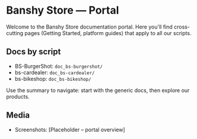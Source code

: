 # Banshy Store — Portal

Welcome to the Banshy Store documentation portal. Here you'll find cross-cutting pages (Getting Started, platform guides) that apply to all our scripts.

## Docs by script
- BS-BurgerShot: `doc_bs-burgershot/`
- bs-cardealer: `doc_bs-cardealer/`
- bs-bikeshop: `doc_bs-bikeshop/`

Use the summary to navigate: start with the generic docs, then explore our products.

## Media
- Screenshots: [Placeholder – portal overview]
